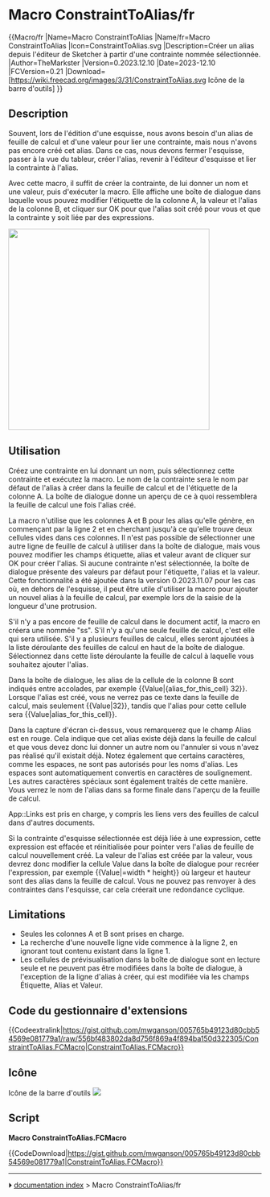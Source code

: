 # Macro ConstraintToAlias/fr
{{Macro/fr
|Name=Macro ConstraintToAlias
|Name/fr=Macro ConstraintToAlias
|Icon=ConstraintToAlias.svg
|Description=Créer un alias depuis l'éditeur de Sketcher à partir d'une contrainte nommée sélectionnée.
|Author=TheMarkster
|Version=0.2023.12.10
|Date=2023-12.10
|FCVersion=0.21
|Download=[https://wiki.freecad.org/images/3/31/ConstraintToAlias.svg Icône de la barre d'outils]
}}

## Description

Souvent, lors de l\'édition d\'une esquisse, nous avons besoin d\'un alias de feuille de calcul et d\'une valeur pour lier une contrainte, mais nous n\'avons pas encore créé cet alias. Dans ce cas, nous devons fermer l\'esquisse, passer à la vue du tableur, créer l\'alias, revenir à l\'éditeur d\'esquisse et lier la contrainte à l\'alias.

Avec cette macro, il suffit de créer la contrainte, de lui donner un nom et une valeur, puis d\'exécuter la macro. Elle affiche une boîte de dialogue dans laquelle vous pouvez modifier l\'étiquette de la colonne A, la valeur et l\'alias de la colonne B, et cliquer sur OK pour que l\'alias soit créé pour vous et que la contrainte y soit liée par des expressions.

<img alt="" src=images/ConstraintToAlias_scr1.png  style="width:400px;">



## Utilisation

Créez une contrainte en lui donnant un nom, puis sélectionnez cette contrainte et exécutez la macro. Le nom de la contrainte sera le nom par défaut de l\'alias à créer dans la feuille de calcul et de l\'étiquette de la colonne A. La boîte de dialogue donne un aperçu de ce à quoi ressemblera la feuille de calcul une fois l\'alias créé.

La macro n\'utilise que les colonnes A et B pour les alias qu\'elle génère, en commençant par la ligne 2 et en cherchant jusqu\'à ce qu\'elle trouve deux cellules vides dans ces colonnes. Il n\'est pas possible de sélectionner une autre ligne de feuille de calcul à utiliser dans la boîte de dialogue, mais vous pouvez modifier les champs étiquette, alias et valeur avant de cliquer sur OK pour créer l\'alias. Si aucune contrainte n\'est sélectionnée, la boîte de dialogue présente des valeurs par défaut pour l\'étiquette, l\'alias et la valeur. Cette fonctionnalité a été ajoutée dans la version 0.2023.11.07 pour les cas où, en dehors de l\'esquisse, il peut être utile d\'utiliser la macro pour ajouter un nouvel alias à la feuille de calcul, par exemple lors de la saisie de la longueur d\'une protrusion.

S\'il n\'y a pas encore de feuille de calcul dans le document actif, la macro en créera une nommée \"ss\". S\'il n\'y a qu\'une seule feuille de calcul, c\'est elle qui sera utilisée. S\'il y a plusieurs feuilles de calcul, elles seront ajoutées à la liste déroulante des feuilles de calcul en haut de la boîte de dialogue. Sélectionnez dans cette liste déroulante la feuille de calcul à laquelle vous souhaitez ajouter l\'alias.

Dans la boîte de dialogue, les alias de la cellule de la colonne B sont indiqués entre accolades, par exemple {{Value|{alias_for_this_cell} 32}}. Lorsque l\'alias est créé, vous ne verrez pas ce texte dans la feuille de calcul, mais seulement {{Value|32}}, tandis que l\'alias pour cette cellule sera {{Value|alias_for_this_cell}}.

Dans la capture d\'écran ci-dessus, vous remarquerez que le champ Alias est en rouge. Cela indique que cet alias existe déjà dans la feuille de calcul et que vous devez donc lui donner un autre nom ou l\'annuler si vous n\'avez pas réalisé qu\'il existait déjà. Notez également que certains caractères, comme les espaces, ne sont pas autorisés pour les noms d\'alias. Les espaces sont automatiquement convertis en caractères de soulignement. Les autres caractères spéciaux sont également traités de cette manière. Vous verrez le nom de l\'alias dans sa forme finale dans l\'aperçu de la feuille de calcul.

App::Links est pris en charge, y compris les liens vers des feuilles de calcul dans d\'autres documents.

Si la contrainte d\'esquisse sélectionnée est déjà liée à une expression, cette expression est effacée et réinitialisée pour pointer vers l\'alias de feuille de calcul nouvellement créé. La valeur de l\'alias est créée par la valeur, vous devrez donc modifier la cellule Value dans la boîte de dialogue pour recréer l\'expression, par exemple {{Value|<nowiki>=</nowiki>width * height}} où largeur et hauteur sont des alias dans la feuille de calcul. Vous ne pouvez pas renvoyer à des contraintes dans l\'esquisse, car cela créerait une redondance cyclique.

## Limitations

-   Seules les colonnes A et B sont prises en charge.
-   La recherche d\'une nouvelle ligne vide commence à la ligne 2, en ignorant tout contenu existant dans la ligne 1.
-   Les cellules de prévisualisation dans la boîte de dialogue sont en lecture seule et ne peuvent pas être modifiées dans la boîte de dialogue, à l\'exception de la ligne d\'alias à créer, qui est modifiée via les champs Étiquette, Alias et Valeur.



## Code du gestionnaire d\'extensions 


{{Codeextralink|https://gist.github.com/mwganson/005765b49123d80cbb54569e081779a1/raw/556bf483802da8d756f869a4f894ba150d322305/ConstraintToAlias.FCMacro|ConstraintToAlias.FCMacro}}



## Icône

Icône de la barre d\'outils ![](images/ConstraintToAlias.svg )

## Script

**Macro ConstraintToAlias.FCMacro**


{{CodeDownload|https://gist.github.com/mwganson/005765b49123d80cbb54569e081779a1|ConstraintToAlias.FCMacro}}



---
⏵ [documentation index](../README.md) > Macro ConstraintToAlias/fr

